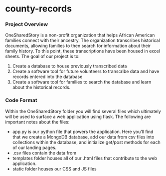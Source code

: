 # county-records


### Project Overview

OneSharedStory is a non-profit organization that helps African American families connect with their ancestry. The organization transcribes historical documents, allowing families to then search for information about their family history. To this point, these transcriptions have been housed in excel sheets. The goal of our project is to:

1. Create a database to house previously transcribed data
2. Create a software tool for future volunteers to transcribe data and have records entered into the database
3. Create a software tool for families to search the database and learn about the historical records.

### Code Format

Within the OneSharedStory folder you will find several files which ultimately will be used to surface a web application using flask. The following are important notes about the files:

- app.py is our python file that powers the application. Here you'll find that we create a MongoDB database, add our data from csv files into collections within the database, and initialize get/post methods for each of our landing pages. 
- .csv files contain the data from 
- templates folder houses all of our .html files that contribute to the web application. 
- static folder houses our CSS and JS files
